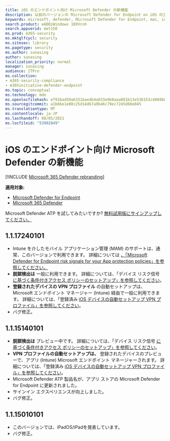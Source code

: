 ```yaml
---
title: iOS のエンドポイント向け Microsoft Defender の新機能
description: 以前のバージョンの Microsoft Defender for Endpoint on iOS の主な変更点について説明します。
keywords: microsoft, defender, Microsoft Defender for Endpoint, mac, installation, macos, whatsnew
search.product: eADQiWindows 10XVcnh
search.appverid: met150
ms.prod: m365-security
ms.mktglfcycl: security
ms.sitesec: library
ms.pagetype: security
ms.author: sunasing
author: sunasing
localization_priority: normal
manager: sunasing
audience: ITPro
ms.collection:
- m365-security-compliance
- m365initiative-defender-endpoint
ms.topic: conceptual
ms.technology: mde
ms.openlocfilehash: e7916ad50a6331baedb4a033e9b8aaa881b13e536153c4069bbfe36fa28ba670
ms.sourcegitcommit: a1b66e1e80c25d14d67a9b46c79ec7245d88e045
ms.translationtype: MT
ms.contentlocale: ja-JP
ms.lasthandoff: 08/05/2021
ms.locfileid: "53902849"
---
```

# <a name="whats-new-in-microsoft-defender-for-endpoint-on-ios"></a>iOS のエンドポイント向け Microsoft Defender の新機能

[!INCLUDE [Microsoft 365 Defender rebranding](../../includes/microsoft-defender.md)]

**適用対象:**
- [Microsoft Defender for Endpoint](https://go.microsoft.com/fwlink/p/?linkid=2154037)
- [Microsoft 365 Defender](https://go.microsoft.com/fwlink/?linkid=2118804)

Microsoft Defender ATP を試してみたいですか? [無料試用版にサインアップしてください。](https://signup.microsoft.com/create-account/signup?products=7f379fee-c4f9-4278-b0a1-e4c8c2fcdf7e&ru=https://aka.ms/MDEp2OpenTrial?ocid=docs-wdatp-exposedapis-abovefoldlink)

## <a name="1117240101"></a>1.1.17240101
- Intune を介したモバイル アプリケーション管理 (MAM) のサポートは、通常、このバージョンで利用できます。 詳細については [、「Microsoft Defender for Endpoint risk signals for your App protection policies」を参照してください。](https://techcommunity.microsoft.com/t5/intune-customer-success/microsoft-defender-for-endpoint-risk-signals-available-for-your/ba-p/2186322)
- **脱獄検出は** 一般に利用できます。 詳細については、「デバイス リスク信号 [に基づく条件付きアクセス ポリシーのセットアップ」を参照してください](ios-configure-features.md#conditional-access-with-defender-for-endpoint-on-ios)。
- **登録されたデバイスの VPN プロファイル** の自動セットアップは、Microsoft エンドポイント マネージャー (Intune) 経由で一般に利用できます。 詳細については、「登録済み [iOS デバイスの自動セットアップ VPN プロファイル」を参照してください](ios-install.md#auto-onboarding-of-vpn-profile-simplified-onboarding)。
- バグ修正。

## <a name="1115140101"></a>1.1.15140101

- **脱獄検出は** プレビュー中です。 詳細については、「デバイス リスク信号 [に基づく条件付きアクセス ポリシーのセットアップ」を参照してください](ios-configure-features.md#conditional-access-with-defender-for-endpoint-on-ios)。
- **VPN プロファイルの自動セットアップは、** 登録されたデバイスのプレビューで、アプリ (Intune) Microsoft エンドポイント マネージャーされます。 詳細については、「登録済み [iOS デバイスの自動セットアップ VPN プロファイル」を参照してください](ios-install.md#auto-onboarding-of-vpn-profile-simplified-onboarding)。
- Microsoft Defender ATP 製品名が、アプリ ストアの Microsoft Defender for Endpoint に更新されました。
- サインイン エクスペリエンスが向上しました。
- バグ修正。

## <a name="1115010101"></a>1.1.15010101

- このバージョンでは、iPadOS/iPadを発表しています。
- バグ修正。
